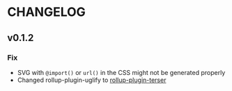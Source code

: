 # CHANGELOG

## v0.1.2

### Fix
- SVG with `@import()` or `url()` in the CSS might not be generated properly
- Changed rollup-plugin-uglify to [rollup-plugin-terser](https://github.com/TrySound/rollup-plugin-terser)
